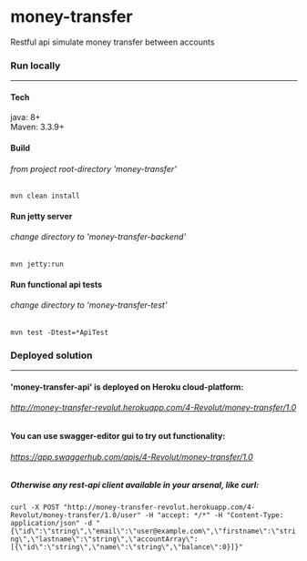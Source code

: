 # money-transfer
Restful api simulate money transfer between accounts

### Run locally
___
#### Tech
java: 8+  
Maven: 3.3.9+

#### Build 
###### from project root-directory 'money-transfer'
`mvn clean install`

#### Run jetty server
###### change directory to 'money-transfer-backend'
`mvn jetty:run`

#### Run functional api tests
###### change directory to 'money-transfer-test'
`mvn test -Dtest=*ApiTest`

### Deployed solution
___
#### 'money-transfer-api' is deployed on Heroku cloud-platform:
###### http://money-transfer-revolut.herokuapp.com/4-Revolut/money-transfer/1.0

#### You can use swagger-editor gui to try out functionality:
###### https://app.swaggerhub.com/apis/4-Revolut/money-transfer/1.0

##### Otherwise any rest-api client available in your arsenal, like curl:
`curl -X POST "http://money-transfer-revolut.herokuapp.com/4-Revolut/money-transfer/1.0/user" -H "accept: */*" -H "Content-Type: application/json" -d "{\"id\":\"string\",\"email\":\"user@example.com\",\"firstname\":\"string\",\"lastname\":\"string\",\"accountArray\":[{\"id\":\"string\",\"name\":\"string\",\"balance\":0}]}"`
